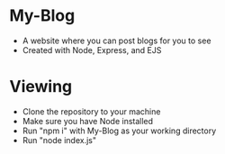 # My-Blog
* A website where you can post blogs for you to see 
* Created with Node, Express, and EJS

# Viewing
* Clone the repository to your machine
* Make sure you have Node installed
* Run "npm i" with My-Blog as your working directory
* Run "node index.js"
